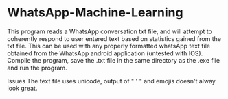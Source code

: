 # WhatsApp-Machine-Learning
This program reads a WhatsApp conversation txt file, and will attempt to coherently respond to user entered text based on statistics gained from the txt file.
This can be used with any properly formatted whatsApp text file obtained from the WhatsApp android application (untested with IOS).
Compile the program, save the .txt file in the same directory as the .exe file and run the program.

Issues
The text file uses unicode, output of " ' " and emojis doesn't alway look great.
